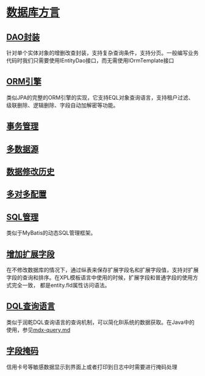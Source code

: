 # [数据库方言](dialect.md)

## [DAO封装](dao.md)

针对单个实体对象的增删改查封装，支持复杂查询条件，支持分页。一般编写业务代码时我们只需要使用IEntityDao接口，而无需使用IOrmTemplate接口

## [ORM引擎](orm.md)

类似JPA的完整的ORM引擎的实现，它支持EQL对象查询语言，支持租户过滤、级联删除、逻辑删除、字段自动加解密等功能。

## [事务管理](transaction.md)

## [多数据源](multi-datasource.md)

## [数据修改历史](data-change-log.md)

## [多对多配置](many-to-many.md)

## [SQL管理](sql-lib.md)

类似于MyBatis的动态SQL管理框架。

## [增加扩展字段](ext-field.md)

在不修改数据库的情况下，通过纵表来保存扩展字段名和扩展字段值，支持对扩展字段的查询和排序。在XPL模板语言中使用的时候，扩展字段和普通字段的使用方式完全一致，
都是entity.fld属性访问语法。

## [DQL查询语言](dql.md)

类似于润乾DQL查询语言的查询机制，可以简化BI系统的数据获取。在Java中的使用，参见[mdx-query.md](mdx-query.md)

## [字段掩码](field-masking.md)

信用卡号等敏感数据显示到界面上或者打印到日志中时需要进行掩码处理
